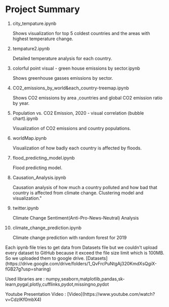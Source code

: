 # Project Summary 

<ol>
<li>city_tempature.ipynb</li>
  <p>Shows visualization for top 5 coldest countries and the areas with highest temperature change.</p>
<li>tempature2.ipynb</li>
  <p> Detailed temperature analysis for each country.</p>
<li>colorful point visual - green house emissions by sector.ipynb</li>
  <p>Shows greenhouse gasses emissions by sector.</p>
<li>CO2_emissions_by_world&each_country-treemap.ipynb</li>
  <p>Shows CO2 emissions by area ,countries and global CO2 emission ratio by year.</p>
<li>Population vs. CO2 Emission, 2020 - visual correlation (bubble chart).ipynb</li>
  <p>Visualization of CO2 emissions and country populations.</p>
<li>worldMap.ipynb</li>
  <p>Visualization of how badly each country is affected by floods.</p>
<li>flood_predicting_model.ipynb</li>
  <p>Flood predicting model.</p>
<li>Causation_Analysis.ipynb</li>
  <p>Causation analysis of how much a country polluted and how bad that country is affected from climate change. Clustering model and visualization."</p>
<li>twitter.ipynb</li>
  <p>Climate Change Sentiment(Anti-Pro-News-Neutral) Analysis</p>
<li>climate_change_prediction.ipynb</li>
  <p>Climate change prediction with random forest for 2019</p>
</ol>

<p>
  Each ipynb file tries to get data from Datasets file but we couldn't upload every dataset to GitHub because it exceed the file size limit which is 100MB. So we uploaded them to google drive. [Datasets](https://drive.google.com/drive/folders/1_QvFrcPuNtgAj320KmdXsQgiX-fGB27g?usp=sharing)
</p>

<p>
  Used libraries are : numpy,seaborn,matplotlib,pandas,sk-learn,pygal,plotly,cufflinks,pydot,missingno,pydot
</p>

<p>Youtube Presentation Video : [Video](https://www.youtube.com/watch?v=CdzIKf0mbX4)</p>
